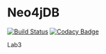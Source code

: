 # Neo4jDB
[![Build Status](https://travis-ci.org/ViXLEM/Neo4jDB.svg?branch=master)](https://travis-ci.org/ViXLEM/Neo4jDB)
[![Codacy Badge](https://api.codacy.com/project/badge/Grade/1c223cf67d584b31956fdcc4ac090c7f)](https://www.codacy.com/app/ViXLEM/Neo4jDB?utm_source=github.com&amp;utm_medium=referral&amp;utm_content=ViXLEM/Neo4jDB&amp;utm_campaign=Badge_Grade)


Lab3